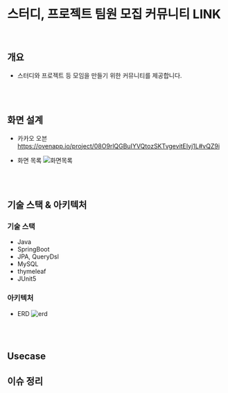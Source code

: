 # 스터디, 프로젝트 팀원 모집 커뮤니티 LINK 
</br>

##  개요
- 스터디와 프로젝트 등 모임을 만들기 위한 커뮤니티를 제공합니다.

</br>
</br>

## 화면 설계
- 카카오 오븐
  https://ovenapp.io/project/08O9rlQGBuIYVQtozSKTvgevitEIyj1L#vQZ9i
  
- 화면 목록
  ![화면목록](https://user-images.githubusercontent.com/62706198/217535339-5f47c50f-da8e-4823-8aaa-0a8221898875.jpeg)
  
  
</br>
</br>


## 기술 스택 & 아키텍처
### 기술 스택
- Java
- SpringBoot
- JPA, QueryDsl
- MySQL
- thymeleaf
- JUnit5

### 아키텍처
- ERD
![erd](https://user-images.githubusercontent.com/62706198/217452992-ad999430-91e6-4a48-99f4-8a00d66eff3c.png)
  
  
</br>
</br>


## Usecase


## 이슈 정리
